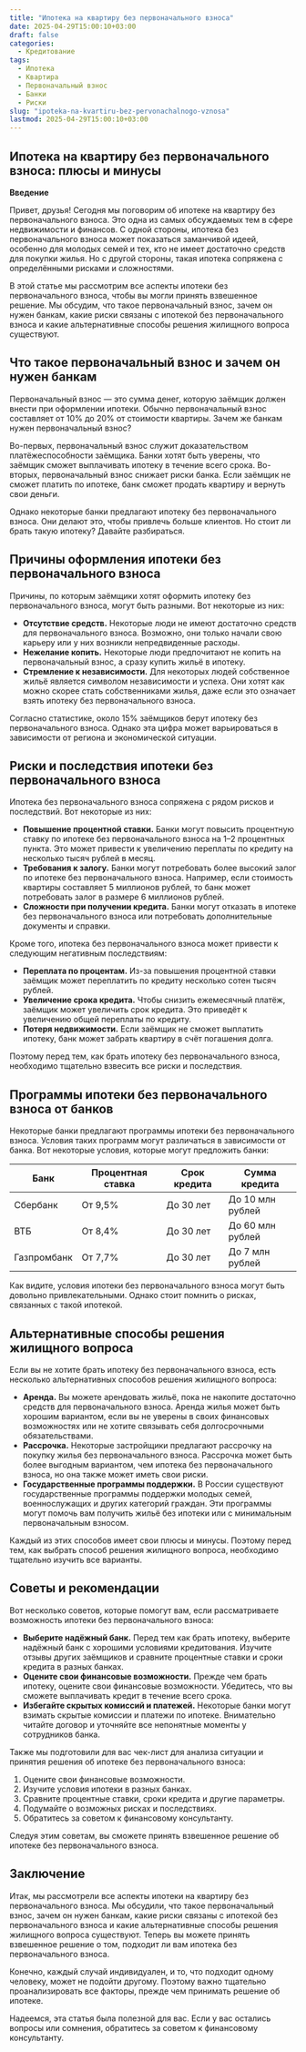 ```yaml
---
title: "Ипотека на квартиру без первоначального взноса"
date: 2025-04-29T15:00:10+03:00
draft: false
categories:
  - Кредитование
tags:
  - Ипотека
  - Квартира
  - Первоначальный взнос
  - Банки
  - Риски
slug: "ipoteka-na-kvartiru-bez-pervonachalnogo-vznosa"
lastmod: 2025-04-29T15:00:10+03:00
---
```


## Ипотека на квартиру без первоначального взноса: плюсы и минусы

**Введение**

Привет, друзья! Сегодня мы поговорим об ипотеке на квартиру без первоначального взноса. Это одна из самых обсуждаемых тем в сфере недвижимости и финансов. С одной стороны, ипотека без первоначального взноса может показаться заманчивой идеей, особенно для молодых семей и тех, кто не имеет достаточно средств для покупки жилья. Но с другой стороны, такая ипотека сопряжена с определёнными рисками и сложностями.

В этой статье мы рассмотрим все аспекты ипотеки без первоначального взноса, чтобы вы могли принять взвешенное решение. Мы обсудим, что такое первоначальный взнос, зачем он нужен банкам, какие риски связаны с ипотекой без первоначального взноса и какие альтернативные способы решения жилищного вопроса существуют.

## Что такое первоначальный взнос и зачем он нужен банкам

Первоначальный взнос — это сумма денег, которую заёмщик должен внести при оформлении ипотеки. Обычно первоначальный взнос составляет от 10% до 20% от стоимости квартиры. Зачем же банкам нужен первоначальный взнос?

Во-первых, первоначальный взнос служит доказательством платёжеспособности заёмщика. Банки хотят быть уверены, что заёмщик сможет выплачивать ипотеку в течение всего срока. Во-вторых, первоначальный взнос снижает риски банка. Если заёмщик не сможет платить по ипотеке, банк сможет продать квартиру и вернуть свои деньги.

Однако некоторые банки предлагают ипотеку без первоначального взноса. Они делают это, чтобы привлечь больше клиентов. Но стоит ли брать такую ипотеку? Давайте разбираться.

## Причины оформления ипотеки без первоначального взноса

Причины, по которым заёмщики хотят оформить ипотеку без первоначального взноса, могут быть разными. Вот некоторые из них:

* **Отсутствие средств.** Некоторые люди не имеют достаточно средств для первоначального взноса. Возможно, они только начали свою карьеру или у них возникли непредвиденные расходы.
* **Нежелание копить.** Некоторые люди предпочитают не копить на первоначальный взнос, а сразу купить жильё в ипотеку.
* **Стремление к независимости.** Для некоторых людей собственное жильё является символом независимости и успеха. Они хотят как можно скорее стать собственниками жилья, даже если это означает взять ипотеку без первоначального взноса.

Согласно статистике, около 15% заёмщиков берут ипотеку без первоначального взноса. Однако эта цифра может варьироваться в зависимости от региона и экономической ситуации.

## Риски и последствия ипотеки без первоначального взноса

Ипотека без первоначального взноса сопряжена с рядом рисков и последствий. Вот некоторые из них:

* **Повышение процентной ставки.** Банки могут повысить процентную ставку по ипотеке без первоначального взноса на 1–2 процентных пункта. Это может привести к увеличению переплаты по кредиту на несколько тысяч рублей в месяц.
* **Требования к залогу.** Банки могут потребовать более высокий залог по ипотеке без первоначального взноса. Например, если стоимость квартиры составляет 5 миллионов рублей, то банк может потребовать залог в размере 6 миллионов рублей.
* **Сложности при получении кредита.** Банки могут отказать в ипотеке без первоначального взноса или потребовать дополнительные документы и справки.

Кроме того, ипотека без первоначального взноса может привести к следующим негативным последствиям:

* **Переплата по процентам.** Из-за повышения процентной ставки заёмщик может переплатить по кредиту несколько сотен тысяч рублей.
* **Увеличение срока кредита.** Чтобы снизить ежемесячный платёж, заёмщик может увеличить срок кредита. Это приведёт к увеличению общей переплаты по кредиту.
* **Потеря недвижимости.** Если заёмщик не сможет выплатить ипотеку, банк может забрать квартиру в счёт погашения долга.

Поэтому перед тем, как брать ипотеку без первоначального взноса, необходимо тщательно взвесить все риски и последствия.

## Программы ипотеки без первоначального взноса от банков

Некоторые банки предлагают программы ипотеки без первоначального взноса. Условия таких программ могут различаться в зависимости от банка. Вот некоторые условия, которые могут предложить банки:

| Банк | Процентная ставка | Срок кредита | Сумма кредита |
| --- | --- | --- | --- |
| Сбербанк | От 9,5% | До 30 лет | До 10 млн рублей |
| ВТБ | От 8,4% | До 30 лет | До 60 млн рублей |
| Газпромбанк | От 7,7% | До 30 лет | До 7 млн рублей |

Как видите, условия ипотеки без первоначального взноса могут быть довольно привлекательными. Однако стоит помнить о рисках, связанных с такой ипотекой.

## Альтернативные способы решения жилищного вопроса

Если вы не хотите брать ипотеку без первоначального взноса, есть несколько альтернативных способов решения жилищного вопроса:

* **Аренда.** Вы можете арендовать жильё, пока не накопите достаточно средств для первоначального взноса. Аренда жилья может быть хорошим вариантом, если вы не уверены в своих финансовых возможностях или не хотите связывать себя долгосрочными обязательствами.
* **Рассрочка.** Некоторые застройщики предлагают рассрочку на покупку жилья без первоначального взноса. Рассрочка может быть более выгодным вариантом, чем ипотека без первоначального взноса, но она также может иметь свои риски.
* **Государственные программы поддержки.** В России существуют государственные программы поддержки молодых семей, военнослужащих и других категорий граждан. Эти программы могут помочь вам получить жильё без ипотеки или с минимальным первоначальным взносом.

Каждый из этих способов имеет свои плюсы и минусы. Поэтому перед тем, как выбрать способ решения жилищного вопроса, необходимо тщательно изучить все варианты.

## Советы и рекомендации

Вот несколько советов, которые помогут вам, если рассматриваете возможность ипотеки без первоначального взноса:

* **Выберите надёжный банк.** Перед тем как брать ипотеку, выберите надёжный банк с хорошими условиями кредитования. Изучите отзывы других заёмщиков и сравните процентные ставки и сроки кредита в разных банках.
* **Оцените свои финансовые возможности.** Прежде чем брать ипотеку, оцените свои финансовые возможности. Убедитесь, что вы сможете выплачивать кредит в течение всего срока.
* **Избегайте скрытых комиссий и платежей.** Некоторые банки могут взимать скрытые комиссии и платежи по ипотеке. Внимательно читайте договор и уточняйте все непонятные моменты у сотрудников банка.

Также мы подготовили для вас чек-лист для анализа ситуации и принятия решения об ипотеке без первоначального взноса:

1. Оцените свои финансовые возможности.
2. Изучите условия ипотеки в разных банках.
3. Сравните процентные ставки, сроки кредита и другие параметры.
4. Подумайте о возможных рисках и последствиях.
5. Обратитесь за советом к финансовому консультанту.

Следуя этим советам, вы сможете принять взвешенное решение об ипотеке без первоначального взноса.

## Заключение

Итак, мы рассмотрели все аспекты ипотеки на квартиру без первоначального взноса. Мы обсудили, что такое первоначальный взнос, зачем он нужен банкам, какие риски связаны с ипотекой без первоначального взноса и какие альтернативные способы решения жилищного вопроса существуют. Теперь вы можете принять взвешенное решение о том, подходит ли вам ипотека без первоначального взноса.

Конечно, каждый случай индивидуален, и то, что подходит одному человеку, может не подойти другому. Поэтому важно тщательно проанализировать все факторы, прежде чем принимать решение об ипотеке.

Надеемся, эта статья была полезной для вас. Если у вас остались вопросы или сомнения, обратитесь за советом к финансовому консультанту.
